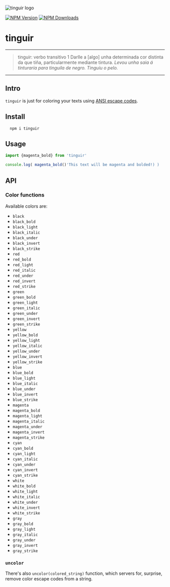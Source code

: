 ![tinguir logo](https://tinguir.afialapis.com/logo.png)

[![NPM Version](https://badge.fury.io/js/tinguir.svg)](https://www.npmjs.com/package/tinguir)
[![NPM Downloads](https://img.shields.io/npm/dm/tinguir.svg?style=flat)](https://www.npmjs.com/package/tinguir)


# tinguir

---

> tinguir:
> verbo transitivo
> 1 Darlle a [algo] unha determinada cor distinta da que tiña, particularmente mediante tintura. 
> _Levou unha saia á tinturaría para tinguila de negro. Tinguiu o pelo._

---

## Intro

`tinguir` is just for coloring your texts using [ANSI escape codes](https://en.wikipedia.org/wiki/ANSI_escape_code).

## Install

```
  npm i tinguir
```

## Usage

```js
import {magenta_bold} from 'tinguir'

console.log( magenta_bold()'This text will be magenta and bolded!) )

```

## API

### Color functions

Available colors are:

  - `black`
  - `black_bold`
  - `black_light`
  - `black_italic`
  - `black_under`
  - `black_invert`
  - `black_strike`
  - `red`
  - `red_bold`
  - `red_light`
  - `red_italic`
  - `red_under`
  - `red_invert`
  - `red_strike`
  - `green`
  - `green_bold`
  - `green_light`
  - `green_italic`
  - `green_under`
  - `green_invert`
  - `green_strike`
  - `yellow`
  - `yellow_bold`
  - `yellow_light`
  - `yellow_italic`
  - `yellow_under`
  - `yellow_invert`
  - `yellow_strike`
  - `blue`
  - `blue_bold`
  - `blue_light`
  - `blue_italic`
  - `blue_under`
  - `blue_invert`
  - `blue_strike`
  - `magenta`
  - `magenta_bold`
  - `magenta_light`
  - `magenta_italic`
  - `magenta_under`
  - `magenta_invert`
  - `magenta_strike`
  - `cyan`
  - `cyan_bold`
  - `cyan_light`
  - `cyan_italic`
  - `cyan_under`
  - `cyan_invert`
  - `cyan_strike`
  - `white`
  - `white_bold`
  - `white_light`
  - `white_italic`
  - `white_under`
  - `white_invert`
  - `white_strike`
  - `gray`
  - `gray_bold`
  - `gray_light`
  - `gray_italic`
  - `gray_under`
  - `gray_invert`
  - `gray_strike`

### `uncolor`

There's also `uncolor(colored_string)` function, which servers for, surprise, remove color escape codes from a string.
